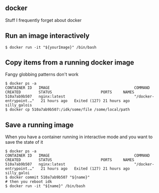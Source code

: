 docker
---

Stuff I frequently forget about docker

## Run an image interactively

```shell
$ docker run -it "${yourImage}" /bin/bash
```

## Copy items from a running docker image

Fangy globbing patterns don't work

```shell
$ docker ps -a
CONTAINER ID   IMAGE                                      COMMAND                  CREATED        STATUS                      PORTS     NAMES
510a7ab9b507   nginx:latest                               "/docker-entrypoint.…"   21 hours ago   Exited (127) 21 hours ago             silly_galois
$ docker cp 510a7ab9b507:/idk/some/file /some/local/path
```

## Save a running image

When you have a container running in interactive mode and you want to save the state of it

```
$ docker ps -a
CONTAINER ID   IMAGE                                      COMMAND                  CREATED        STATUS                      PORTS     NAMES
510a7ab9b507   nginx:latest                               "/docker-entrypoint.…"   21 hours ago   Exited (127) 21 hours ago             silly_galoi
$ docker commit 510a7ab9b507 "${name}"
# then you reboot idk
$ docker run -it "${name}" /bin/bash
```

